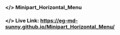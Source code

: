 ### </> Minipart_Horizontal_Menu
### </> Live Link: https://eg-md-sunny.github.io/Minipart_Horizontal_Menu/
